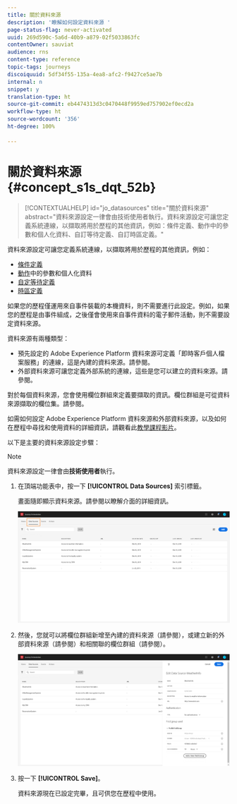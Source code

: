 ```yaml
---
title: 關於資料來源
description: '瞭解如何設定資料來源 '
page-status-flag: never-activated
uuid: 269d590c-5a6d-40b9-a879-02f5033863fc
contentOwner: sauviat
audience: rns
content-type: reference
topic-tags: journeys
discoiquuid: 5df34f55-135a-4ea8-afc2-f9427ce5ae7b
internal: n
snippet: y
translation-type: ht
source-git-commit: eb4474313d3c0470448f9959ed757902ef0ecd2a
workflow-type: ht
source-wordcount: '356'
ht-degree: 100%

---
```



# 關於資料來源{#concept_s1s_dqt_52b}

>[!CONTEXTUALHELP]
>id="jo_datasources"
>title="關於資料來源"
>abstract="資料來源設定一律會由技術使用者執行。資料來源設定可讓您定義系統連線，以擷取將用於歷程的其他資訊，例如：條件定義、動作中的參數和個人化資料、自訂等待定義、自訂時區定義。"

資料來源設定可讓您定義系統連線，以擷取將用於歷程的其他資訊，例如：

* [條件定義](../building-journeys/condition-activity.md)
* [動作](../action/action.md)中的參數和個人化資料
* [自定等待定義](../building-journeys/wait-activity.md#custom)
* [時區定義](../building-journeys/timezone-management.md)

如果您的歷程僅運用來自事件裝載的本機資料，則不需要進行此設定。例如，如果您的歷程是由事件組成，之後僅會使用來自事件資料的電子郵件活動，則不需要設定資料來源。

資料來源有兩種類型：

* 預先設定的 Adobe Experience Platform 資料來源可定義「即時客戶個人檔案服務」的連線，這是內建的資料來源。請參閱[](../datasource/adobe-experience-platform-data-source.md)。
* 外部資料來源可讓您定義外部系統的連線，這些是您可以建立的資料來源。請參閱[](../datasource/external-data-sources.md)。

對於每個資料來源，您會使用欄位群組來定義要擷取的資訊。欄位群組是可從資料來源擷取的欄位集。請參閱[](../datasource/field-groups.md)。

如需如何設定 Adobe Experience Platform 資料來源和外部資料來源，以及如何在歷程中尋找和使用資料的詳細資訊，請觀看此[教學課程影片](https://docs.adobe.com/content/help/zh-Hant/journey-orchestration-learn/tutorials/configure-data-sources.html)。

以下是主要的資料來源設定步驟：

>[!NOTE]
>
>資料來源設定一律會由&#x200B;**技術使用者**&#x200B;執行。

1. 在頂端功能表中，按一下 **[!UICONTROL Data Sources]** 索引標籤。

   畫面隨即顯示資料來源。請參閱[](../about/user-interface.md)以瞭解介面的詳細資訊。

   ![](../assets/journey18.png)

1. 然後，您就可以將欄位群組新增至內建的資料來源（請參閱[](../datasource/adobe-experience-platform-data-source.md)），或建立新的外部資料來源（請參閱[](../datasource/external-data-sources.md)）和相關聯的欄位群組（請參閱[](../datasource/field-groups.md)）。

   ![](../assets/journey23.png)

1. 按一下 **[!UICONTROL Save]**。

   資料來源現在已設定完畢，且可供您在歷程中使用。
